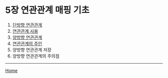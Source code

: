 # 5장 연관관계 매핑 기초

1. [단방향 연관관계](./01.md)
2. [연관관계 사용](./02.md)
3. [양방향 연관관계](./03.md)
4. [연관관계의 주인](./04.md)
5. 양방향 연관관계 저장
6. 양방향 연관관계의 주의점

-----
[Home](/README.md)
